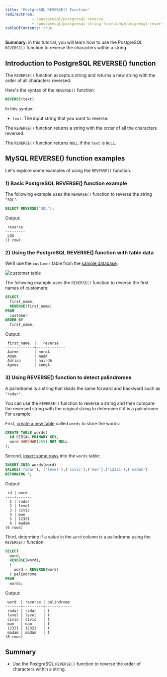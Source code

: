 ```yaml
---
title: 'PostgreSQL REVERSE() Function'
redirectFrom:
            - /postgresql/postgresql-reverse 
            - /postgresql/postgresql-string-functions/postgresql-reverse
tableOfContents: true
---
```


**Summary**: in this tutorial, you will learn how to use the PostgreSQL `REVERSE()` function to reverse the characters within a string.

## Introduction to PostgreSQL REVERSE() function

The `REVERSE()` function accepts a string and returns a new string with the order of all characters reversed.

Here's the syntax of the `REVERSE()` function:

```sql
REVERSE(text)
```

In this syntax:

- `text`: The input string that you want to reverse.

The `REVERSE()` function returns a string with the order of all the characters reversed.

The `REVERSE()` function returns `NULL` if the `text` is `NULL`.

## MySQL REVERSE() function examples

Let's explore some examples of using the `REVERSE()` function.

### 1) Basic PostgreSQL REVERSE() function example

The following example uses the `REVERSE()` function to reverse the string `"SQL"`:

```sql
SELECT REVERSE('SQL');
```

Output:

```
 reverse
---------
 LQS
(1 row)
```

### 2) Using the PostgreSQL REVERSE() function with table data

We'll use the `customer` table from the [sample database](/postgresql/postgresql-getting-started/postgresql-sample-database):

![customer table](/postgresqltutorial_data/customer.png)

The following example uses the `REVERSE()` function to reverse the first names of customers:

```sql
SELECT
  first_name,
  REVERSE(first_name)
FROM
  customer
ORDER BY
  first_name;
```

Output:

```
 first_name  |   reverse
-------------+-------------
 Aaron       | noraA
 Adam        | madA
 Adrian      | nairdA
 Agnes       | sengA
```

### 3) Using REVERSE() function to detect palindromes

A palindrome is a string that reads the same forward and backward such as `"radar"`.

You can use the `REVERSE()` function to reverse a string and then compare the reversed string with the original string to determine if it is a palindrome. For example:

First, [create a new table](/postgresql/postgresql-create-table) called `words` to store the words:

```sql
CREATE TABLE words(
  id SERIAL PRIMARY KEY,
  word VARCHAR(255) NOT NULL
);
```

Second, [insert some rows](/postgresql/postgresql-insert-multiple-rows) into the `words` table:

```sql
INSERT INTO words(word)
VALUES('radar'), ('level'),('civic'),('man'),('12321'),('madam')
RETURNING *;
```

Output:

```
 id | word
----+-------
  1 | radar
  2 | level
  3 | civic
  4 | man
  5 | 12321
  6 | madam
(6 rows)
```

Third, determine if a value in the `word` column is a palindrome using the `REVERSE()` function:

```sql
SELECT
  word,
  REVERSE(word),
  (
    word = REVERSE(word)
  ) palindrome
FROM
  words;
```

Output:

```
 word  | reverse | palindrome
-------+---------+------------
 radar | radar   | t
 level | level   | t
 civic | civic   | t
 man   | nam     | f
 12321 | 12321   | t
 madam | madam   | t
(6 rows)
```

## Summary

- Use the PostgreSQL `REVERSE()` function to reverse the order of characters within a string.
